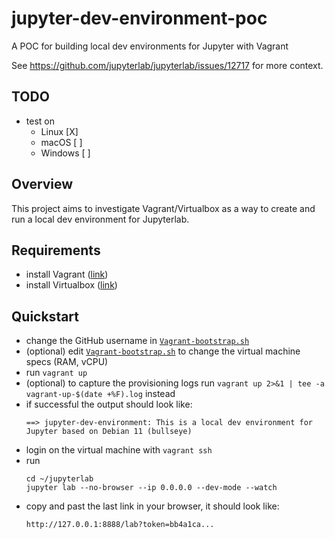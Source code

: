 # jupyter-dev-environment-poc
A POC for building local dev environments for Jupyter with Vagrant

See https://github.com/jupyterlab/jupyterlab/issues/12717 for more context.

## TODO
- test on
  - Linux [X]
  - macOS [ ]
  - Windows [ ]

## Overview

This project aims to investigate Vagrant/Virtualbox as a way to create and run a local dev environment for Jupyterlab.

## Requirements

- install Vagrant ([link](https://www.vagrantup.com/downloads))
- install Virtualbox ([link](https://www.virtualbox.org/wiki/Downloads))

## Quickstart

- change the GitHub username in [`Vagrant-bootstrap.sh`](Vagrant-bootstrap.sh)
- (optional) edit [`Vagrant-bootstrap.sh`](Vagrant-bootstrap.sh) to change the virtual machine specs (RAM, vCPU)
- run `vagrant up`
- (optional) to capture the provisioning logs run `vagrant up 2>&1 | tee -a vagrant-up-$(date +%F).log` instead
- if successful the output should look like:
  ```shell
  ==> jupyter-dev-environment: This is a local dev environment for Jupyter based on Debian 11 (bullseye)
  ```
- login on the virtual machine with `vagrant ssh`
- run
  ```shell
  cd ~/jupyterlab
  jupyter lab --no-browser --ip 0.0.0.0 --dev-mode --watch
  ```
- copy and past the last link in your browser, it should look like:
  ```shell
  http://127.0.0.1:8888/lab?token=bb4a1ca...
  ```